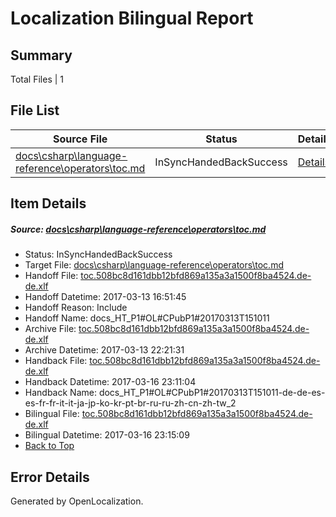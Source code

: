 # <a name='report-top'></a> Localization Bilingual Report

## Summary
 Total Files | 1

## File List
 Source File | Status | Details 
 ----------- | ------ | ------- 
 [docs\csharp\language-reference\operators\toc.md](https://github.com/dotnet/docs/blob/a06bd2a17f1d6c7308fa6337c866c1ca2e7281c0/docs/csharp/language-reference/operators/toc.md) | InSyncHandedBackSuccess | [Details](#d15667bd55e69fd822684df9a81cc2c996ca039f880)

## Item Details
##### <a name='d15667bd55e69fd822684df9a81cc2c996ca039f880'></a> Source: [docs\csharp\language-reference\operators\toc.md](https://github.com/dotnet/docs/blob/a06bd2a17f1d6c7308fa6337c866c1ca2e7281c0/docs/csharp/language-reference/operators/toc.md)
* Status: InSyncHandedBackSuccess
* Target File: [docs\csharp\language-reference\operators\toc.md](https://github.com/dotnet/docs.de-de/blob/4fd412717177bd147bcbc68ed70239c9be1a1cde/docs/csharp/language-reference/operators/toc.md)
* Handoff File: [toc.508bc8d161dbb12bfd869a135a3a1500f8ba4524.de-de.xlf](https://github.com/dotnet/docs.handoff/blob/1555a609d292d544ed4bea3f62eed542f5e22337/ol-handoff/dotnet/docs.de-de/master/p1-ht/toc.508bc8d161dbb12bfd869a135a3a1500f8ba4524.de-de.xlf)
* Handoff Datetime: 2017-03-13 16:51:45
* Handoff Reason: Include
* Handoff Name: docs_HT_P1#OL#CPubP1#20170313T151011
* Archive File: [toc.508bc8d161dbb12bfd869a135a3a1500f8ba4524.de-de.xlf](https://github.com/dotnet/docs.handoff/blob/d3a746f5b6b9fd1f90e2eabe1897f01ece7d9756/ol-archive/dotnet/docs.de-de/master/p1-ht/toc.508bc8d161dbb12bfd869a135a3a1500f8ba4524.de-de.xlf)
* Archive Datetime: 2017-03-13 22:21:31
* Handback File: [toc.508bc8d161dbb12bfd869a135a3a1500f8ba4524.de-de.xlf](https://github.com/dotnet/docs.handback/blob/a6e542462feff563587e9c0cf08cc820451b11a4/ol-handback/dotnet/docs.de-de/master/p1-ht/toc.508bc8d161dbb12bfd869a135a3a1500f8ba4524.de-de.xlf)
* Handback Datetime: 2017-03-16 23:11:04
* Handback Name: docs_HT_P1#OL#CPubP1#20170313T151011-de-de-es-es-fr-fr-it-it-ja-jp-ko-kr-pt-br-ru-ru-zh-cn-zh-tw_2
* Bilingual File: [toc.508bc8d161dbb12bfd869a135a3a1500f8ba4524.de-de.xlf](https://github.com/dotnet/docs.handback/blob/a6e542462feff563587e9c0cf08cc820451b11a4/ol-handback/dotnet/docs.de-de/master/p1-ht/toc.508bc8d161dbb12bfd869a135a3a1500f8ba4524.de-de.xlf)
* Bilingual Datetime: 2017-03-16 23:15:09
* [Back to Top](#report-top)


## Error Details

Generated by OpenLocalization.
